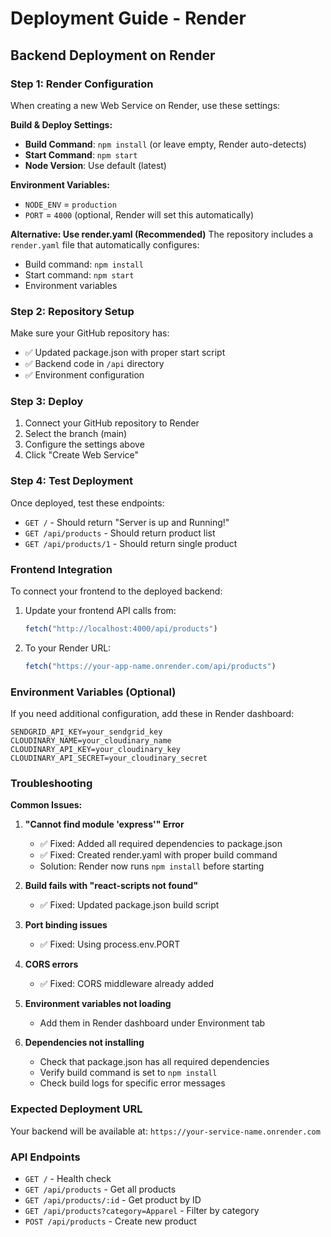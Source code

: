 # Deployment Guide - Render

## Backend Deployment on Render

### Step 1: Render Configuration

When creating a new Web Service on Render, use these settings:

**Build & Deploy Settings:**
- **Build Command**: `npm install` (or leave empty, Render auto-detects)
- **Start Command**: `npm start`
- **Node Version**: Use default (latest)

**Environment Variables:**
- `NODE_ENV` = `production`
- `PORT` = `4000` (optional, Render will set this automatically)

**Alternative: Use render.yaml (Recommended)**
The repository includes a `render.yaml` file that automatically configures:
- Build command: `npm install`
- Start command: `npm start`
- Environment variables

### Step 2: Repository Setup

Make sure your GitHub repository has:
- ✅ Updated package.json with proper start script
- ✅ Backend code in `/api` directory
- ✅ Environment configuration

### Step 3: Deploy

1. Connect your GitHub repository to Render
2. Select the branch (main)
3. Configure the settings above
4. Click "Create Web Service"

### Step 4: Test Deployment

Once deployed, test these endpoints:
- `GET /` - Should return "Server is up and Running!"
- `GET /api/products` - Should return product list
- `GET /api/products/1` - Should return single product

### Frontend Integration

To connect your frontend to the deployed backend:

1. Update your frontend API calls from:
   ```javascript
   fetch("http://localhost:4000/api/products")
   ```

2. To your Render URL:
   ```javascript
   fetch("https://your-app-name.onrender.com/api/products")
   ```

### Environment Variables (Optional)

If you need additional configuration, add these in Render dashboard:

```
SENDGRID_API_KEY=your_sendgrid_key
CLOUDINARY_NAME=your_cloudinary_name
CLOUDINARY_API_KEY=your_cloudinary_key
CLOUDINARY_API_SECRET=your_cloudinary_secret
```

### Troubleshooting

**Common Issues:**

1. **"Cannot find module 'express'" Error**
   - ✅ Fixed: Added all required dependencies to package.json
   - ✅ Fixed: Created render.yaml with proper build command
   - Solution: Render now runs `npm install` before starting

2. **Build fails with "react-scripts not found"**
   - ✅ Fixed: Updated package.json build script

3. **Port binding issues**
   - ✅ Fixed: Using process.env.PORT

4. **CORS errors**
   - ✅ Fixed: CORS middleware already added

5. **Environment variables not loading**
   - Add them in Render dashboard under Environment tab

6. **Dependencies not installing**
   - Check that package.json has all required dependencies
   - Verify build command is set to `npm install`
   - Check build logs for specific error messages

### Expected Deployment URL

Your backend will be available at:
`https://your-service-name.onrender.com`

### API Endpoints

- `GET /` - Health check
- `GET /api/products` - Get all products
- `GET /api/products/:id` - Get product by ID
- `GET /api/products?category=Apparel` - Filter by category
- `POST /api/products` - Create new product
